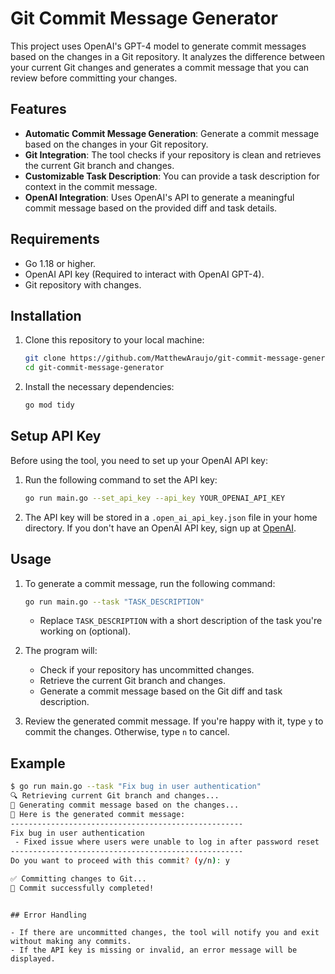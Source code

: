 # Git Commit Message Generator

This project uses OpenAI's GPT-4 model to generate commit messages based on the changes in a Git repository. It analyzes the difference between your current Git changes and generates a commit message that you can review before committing your changes.

## Features

- **Automatic Commit Message Generation**: Generate a commit message based on the changes in your Git repository.
- **Git Integration**: The tool checks if your repository is clean and retrieves the current Git branch and changes.
- **Customizable Task Description**: You can provide a task description for context in the commit message.
- **OpenAI Integration**: Uses OpenAI's API to generate a meaningful commit message based on the provided diff and task details.

## Requirements

- Go 1.18 or higher.
- OpenAI API key (Required to interact with OpenAI GPT-4).
- Git repository with changes.

## Installation

1. Clone this repository to your local machine:

   ```bash
   git clone https://github.com/MatthewAraujo/git-commit-message-generator.git
   cd git-commit-message-generator
   ```

2. Install the necessary dependencies:
   ```bash
   go mod tidy
   ```

## Setup API Key

Before using the tool, you need to set up your OpenAI API key:

1. Run the following command to set the API key:

   ```bash
   go run main.go --set_api_key --api_key YOUR_OPENAI_API_KEY
   ```

2. The API key will be stored in a `.open_ai_api_key.json` file in your home directory. If you don't have an OpenAI API key, sign up at [OpenAI](https://platform.openai.com/signup).

## Usage

1. To generate a commit message, run the following command:
   ```bash
   go run main.go --task "TASK_DESCRIPTION"
   ```
   - Replace `TASK_DESCRIPTION` with a short description of the task you're working on (optional).
2. The program will:

   - Check if your repository has uncommitted changes.
   - Retrieve the current Git branch and changes.
   - Generate a commit message based on the Git diff and task description.

3. Review the generated commit message. If you're happy with it, type `y` to commit the changes. Otherwise, type `n` to cancel.

## Example

```bash
$ go run main.go --task "Fix bug in user authentication"
🔍 Retrieving current Git branch and changes...
🧠 Generating commit message based on the changes...
💬 Here is the generated commit message:
----------------------------------------------------
Fix bug in user authentication
 - Fixed issue where users were unable to log in after password reset
----------------------------------------------------
Do you want to proceed with this commit? (y/n): y

✅ Committing changes to Git...
🎉 Commit successfully completed!
```

```

## Error Handling

- If there are uncommitted changes, the tool will notify you and exit without making any commits.
- If the API key is missing or invalid, an error message will be displayed.

```
